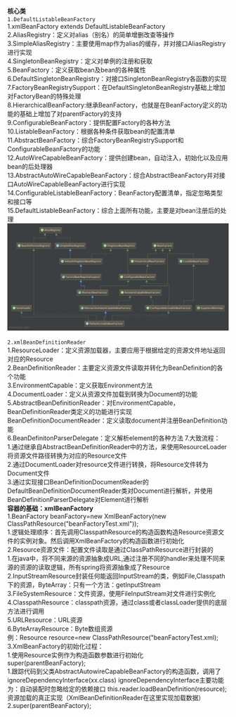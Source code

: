 **核心类**  
`1.DefaultListableBeanFactory`  
    1.xmlBeanFactory extends DefaultListableBeanFactory    
    2.AliasRegistry：定义对alias（别名）的简单增删改查等操作  
    3.SimpleAliasRegistry：主要使用map作为alias的缓存，并对接口AliasRegistry进行实现  
    4.SingletonBeanRegistry：定义对单例的注册和获取  
    5.BeanFactory：定义获取bean及bean的各种属性  
    6.DefaultSingletonBeanRegistry：对接口SingletonBeanRegistry各函数的实现  
    7.FactoryBeanRegistrySupport：在DefaultSingletonBeanRegistry基础上增加对FactoryBean的特殊处理  
    8.HierarchicalBeanFactory:继承BeanFactory，也就是在BeanFactory定义的功能的基础上增加了对parentFactory的支持  
    9.ConfigurableBeanFactory：提供配置Factory的各种方法  
    10.ListableBeanFactory：根据各种条件获取bean的配置清单  
    11.AbstractBeanFactory：综合FactoryBeanRegistrySupport和ConfigurableBeanFactory的功能  
    12.AutoWireCapableBeanFactory：提供创建bean，自动注入，初始化以及应用bean的后处理器  
    13.AbstractAutoWireCapableBeanFactory：综合AbstractBeanFactory并对接口AutoWireCapableBeanFactory进行实现  
    14.ConfigurableListableBeanFactory：BeanFactory配置清单，指定忽略类型和接口等  
    15.DefaultListableBeanFactory：综合上面所有功能，主要是对bean注册后的处理  
![Image text](image/DefaultListableBeanFactory层次结构图.png)

`2.xmlBeanDefinitionReader`  
    1.ResourceLoader：定义资源加载器，主要应用于根据给定的资源文件地址返回对应的Resource  
    2.BeanDefinitionReader：主要定义资源文件读取并转化为BeanDefinition的各个功能  
    3.EnvironmentCapable：定义获取Environment方法  
    4.DocumentLoader：定义从资源文件加载到转换为Document的功能  
    5.AbstractBeanDefinitionReader：对EnvironmentCapable，BeanDefinitionReader类定义的功能进行实现  
    BeanDefinitionDocumentReader：定义读取document并注册BeanDefinition功能  
    6.BeanDefinitonParserDelegate：定义解析element的各种方法 
    7.大致流程：  
            1.通过继承自AbstractBeanDefinitionReader中的方法，来使用ResourceLoader将资源文件路径转换为对应的Resource文件  
            2.通过DocumentLoader对resource文件进行转换，将Resource文件转为Document文件  
            3.通过实现接口BeanDefinitionDocumentReader的DefaultBeanDefinitionDocumentReader类对Document进行解析，并使用  
            BeanDefinitionParserDelegate对Element进行解析  
**容器的基础：xmlBeanFactory**  
    1.BeanFactory beanFactory=new XmlBeanFactory(new ClassPathResource("beanFactoryTest.xml"));  
        1.逻辑处理顺序：首先调用ClasspathResource的构造函数构造Resource资源文件的实例对象。然后调用XmlBeanFactory的构造函数进行初始化  
    2.Resource资源文件：配置文件读取是通过ClassPathResource进行封装的  
        1.在java中，将不同来源的资源抽象成URL,通过注册不同的handler来处理不同来源的资源的读取逻辑，所有spring将资源抽象成了Resource  
        2.InputStreamResource封装任何能返回InputStream的类，例如File,Classpath下的资源，ByteArray：只有一个方法：getInputStream    
        3.FileSystemResource：文件资源，使用FileInputStream对文件进行实例化  
        4.ClasspathResource：classpath资源，通过class或者classLoader提供的底层方法进行调用  
        5.URLResource：URL资源  
        6.ByteArrayResource：Byte数组资源  
        例：Resource resource=new ClassPathResource("beanFactoryTest.xml);  
    3.XmlBeanFactory的初始化过程：  
        1.使用Resource实例作为构造函数参数进行初始化  
            super(parentBeanFactory);  
                1.跟踪代码到父类AbstractAutowireCapableBeanFactory的构造函数，调用了ignoreDependencyInterface(xx.class)
                    ignoreDependencyInterface主要功能为：自动装配时忽略给定的依赖接口
            this.reader.loadBeanDefinition(resource);资源加载的真正实现（XmlBeanDefinitionReader在这里实现加载数据）
        2.super(parentBeanFactory);
                 
            